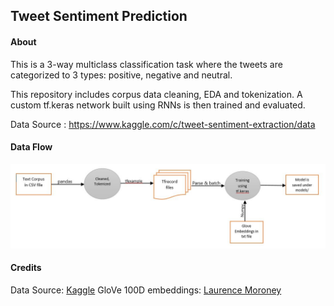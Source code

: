 ## Tweet Sentiment Prediction

#### About
This is a 3-way multiclass classification task where the tweets are categorized to 3 types: positive, negative and neutral.

This repository includes corpus data cleaning, EDA and tokenization. A custom tf.keras network built using RNNs is then trained and evaluated.</br>

Data Source : https://www.kaggle.com/c/tweet-sentiment-extraction/data


#### Data Flow

![alt text](Flow.JPG "Data Flow")


#### Credits

Data Source: [Kaggle](https://www.kaggle.com/c/tweet-sentiment-extraction/data)
GloVe 100D embeddings: [Laurence Moroney](https://github.com/lmoroney)
